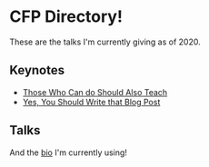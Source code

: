 # CFP Directory!

These are the talks I'm currently giving as of 2020. 

## Keynotes

- [Those Who Can do Should Also Teach](those-who-can-do-should-also-teach.md)
- [Yes, You Should Write that Blog Post](yes-you-should-write-that-blog-post.md)

## Talks


And the [bio](./bio/bio.md) I'm currently using!


